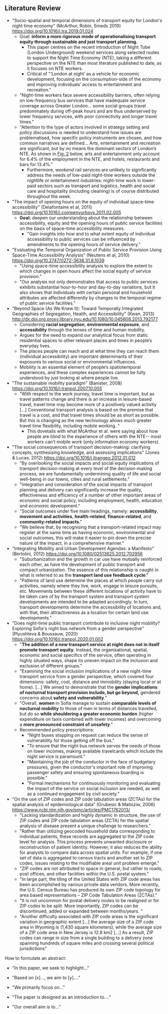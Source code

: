 ## Literature Review

* "Socio-spatial and temporal dimensions of transport equity for London's night time economy" (McArthur, Robin, Smeds 2019) https://doi.org/10.1016/j.tra.2019.01.024
  * Goal: **inform a more rigorous mode of operationalising transport equity through sustainable and just transport planning.**
    * This paper centres on the recent introduction of Night Tube (London Underground) weekend services along selected routes to support the Night Time Economy (NTE), taking a different perspective on the NTE than most literature published to date, as it focuses on NTE workers.
    * Critical of "‘London at night’ as a vehicle for economic development, focusing on the consumption-side of the economy and improving individuals’ access to entertainment and recreation."
  * "Night-time workers face severe accessibility barriers, often relying on low-frequency bus services that have inadequate service coverage across Greater London... some social groups travel predominately during off-peak hours and are thus underserved by lower frequency services, with poor connectivity and longer travel times."
  * "Attention to the type of actors involved in strategy setting and policy discussions is needed to understand how issues are problematised, how specific policy instruments are chosen, and how common narratives are defined... Arts, entertainment and recreation are significant, but by no means the dominant sectors of London’s NTE. As shown in [Fig. 2](https://www-sciencedirect-com.proxy.library.nyu.edu/science/article/pii/S0965856418301381#f0010) below, arts and entertainment only account for 6.4% of the employment in the NTE, and hotels, restaurants and bars for 13.4%."
    * Furthermore, *weekend* rail services are unlikely to significantly address the needs of low-paid night-time workers outside the nightlife or entertainment industries: night-time work in lower-paid sectors such as transport and logistics, health and social care and hospitality (including cleaning) is of course distributed throughout the week.
* "The impact of opening hours on the equity of individual space–time accessibility" (Delafontaine et al, 2011) https://doi.org/10.1016/j.compenvurbsys.2011.02.005
  * **Goal:** deepen our understanding about the relationship between accessibility, equity and the opening hours of public service facilities on the basis of space–time accessibility measures.
    * "Gain insights into how and to what extent equity of individual accessibility to public services can be influenced by amendments to the opening hours of service delivery."
* "Evaluating the Temporal Organization of Public Service Provision Using Space-Time Accessibility Analysis" (Neutens et al, 2010) https://doi.org/10.2747/0272-3638.31.8.1039
  * "Using space-time accessibility analysis to explore the extent to which changes in open hours affect the social equity of service provision."
  * "Our analysis not only demonstrates that access to public services exhibits substantial hour-to-hour and day-to-day variations, but it also shows that individuals with certain personal and household attributes are affected differently by changes to the temporal regime of public service facilities."
* "Beyond Space (As We Knew It): Toward Temporally Integrated Geographies of Segregation, Health, and Accessibility" (Kwan, 2013) http://dx.doi.org.proxy.library.nyu.edu/10.1080/10.045608.2013.792177
  * Considering **racial segregation**, **environmental exposure**, and **accessibility** through the lenses of time and human mobility.
  * Argues for the need to expand our analytical focus from static residential spaces to other relevant places and times in people’s everyday lives.
  * The places people can reach and at what time they can reach them (individual accessibility) are important determinants of their exposures to various social or environmental influences.
  * Mobility is an essential element of people’s spatiotemporal experiences, and these complex experiences cannot be fully understood by just looking at where people live.
* "The sustainable mobility paradigm" (Banister, 2008) https://doi.org/10.1016/j.tranpol.2007.10.005
  * "With respect to the work journey, travel time is important, but as travel patterns change and there is an increase in leisure-based travel, travel time may become more of a positively valued activity [...] Conventional transport analysis is based on the premise that travel is a cost, and that travel times should be as short as possible. But this is changing as the new technology allows much greater travel time flexibility, including mobile working. "
    * This dovetails with what McArthur et al. were saying about how people are blind to the experience of others with the NTE-- most workers can't mobile work (only information economy workers).
* "The social consequences of transport decision-making: clarifying concepts, synthesising knowledge, and assessing implications" (Jones & Lucas, 2012) https://doi.org/10.1016/j.jtrangeo.2012.01.012
  * "By overlooking the social impacts and social equity implications of transport decision-making at every level of the decision-making process, we are fundamentally undermining quality of life and social well-being in our towns, cities and rural settlements."
  * "Integration and consideration of the social impacts of transport planning and delivery can significantly increase the quality, effectiveness and efficiency of a number of other important areas of economic and social policy, including employment, health, education and economic development."
  * "Social outcomes under five main headings, namely: **accessibility**, **movement and activities**, **health-related**, **finance-related**, and **community-related impacts**."
  * "We believe that, by recognising that a transport-related impact may register at the same time as having economic, environmental and social outcomes, this will make it easier to pin down the precise nature of the impact, in a comprehensive manner."
* "Integrating Mobility and Urban Development Agendas: a Manifesto" (Bertolini, 2012) https://doi.org/10.1080/02513625.2012.702956
  * "Suburbanization and the growth in car use have mutually reinforced each other, as have the development of public transport and compact urbanization. The essence of this relationship is caught in what is referred to as the **transport land use feedback cycle**."
  * "Patterns of land use determine the places at which people carry out activities, namely where they live, work, engage in leisure pursuits, etc. Movements between these different locations of activity have to be taken care of by the transport system and transport system developments are intended to be adapted accordingly. In turn, transport developments determine the accessibility of locations and, with that, their attractiveness as a location for certain land use developments."
* "Does night-time public transport contribute to inclusive night mobility? Exploring Sofia's night bus network from a gender perspective" (Plyushteva & Boussauw, 2020)  https://doi.org/10.1016/j.tranpol.2020.01.002
  * "**The addition of a new transport service at night does not in itself promote transport equity**. Instead, the organisational, spatial, economic and social specifics of the service, often operating in highly situated ways, shape its uneven impact on the inclusion and exclusion of different groups."
  * "Examining the social inclusion implications of a new night-time transport service from a gender perspective, which covered four dimensions: safety, cost, distance and immobility (staying local or at home). [...] We aimed to demonstrate that the **gender implications of nocturnal transport provision include, but go beyond,** gendered concerns about **safety and vulnerability**."
  * "Overall, **women** in Sofia manage to sustain **comparable levels of nocturnal mobility** to those of men in terms of distances travelled, but do so **while shouldering a greater economic burden** (higher expenditure on taxis combined with lower incomes) and overcoming a **more pronounced constraint of unsafety**."
  * Recommended policy prescriptions:
    * "Night buses stopping on request can reduce the sense of vulnerability for those getting off the bus."
    * "To ensure that the night bus network serves the needs of those on lower incomes, making available travelcards which include the night service is paramount."
    * "Maintaining the job of the conductor in the face of budgetary pressures, given the conductor's important role of improving passenger safety and ensuring spontaneous boarding is possible."
    * "Formal mechanisms for continuously monitoring and evaluating the impact of the service on social inclusion are needed, as well as a continued engagement by civil society."
* “On the use of ZIP codes and ZIP code tabulation areas (ZCTAs) for the spatial analysis of epidemiological data” (Grubesic & Matisziw, 2006) https://www.ncbi.nlm.nih.gov/pmc/articles/PMC1762013/
  * "Lacking standardization and highly dynamic in structure, the use of ZIP codes and ZIP code tabulation areas (ZCTA) for the spatial analysis of disease present a unique challenge to researchers."
  * "Rather than utilizing geocoded household data corresponding to individual patients, these records are aggregated to the ZIP code level for analysis. This process prevents unwanted disclosure or reconstruction of patient identity. However, it also reduces the ability for analysts to compare data across spatial units. For example, if one set of data is aggregated to census tracts and another set to ZIP codes, issues relating to the modifiable areal unit problem emerge."
  * "ZIP codes are not attributed to space in general, but rather to roads, post offices, and other facilities within the U.S. postal system."
  * "In large part, the tiling of the United States with ZIP code areas has been accomplished by various private data vendors. More recently, the U.S. Census Bureau has produced its own ZIP code topology for area based representations – ZIP Code Tabulation Areas (ZCTAs)."
  * "It is not uncommon for postal delivery routes to be realigned or for ZIP codes to be split. More importantly, ZIP codes can be discontinued, added or expanded between months/years. "
  * "Another difficulty associated with ZIP code areas is the significant variation in geographic extent [...] the average size of a ZIP code area in Wyoming is (1,430 square kilometers), while the average size of a ZIP code area in New Jersey is 12.8 km2 [...] As a result, ZIP codes can range in size from a single building to a delivery zone spanning hundreds of square miles and crossing several political jurisdictions"





How to formulate an abstract:

* "In this paper, we seek to highlight..."

* "Based on [x]..., we aim to [y]...."

* "We primarily focus on..."

* "The paper is designed as an introduction to...."

* "Our overall aim is to..."